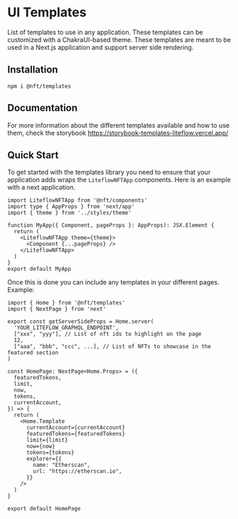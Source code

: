 # UI Templates

List of templates to use in any application. These templates can be customized with a ChakraUI-based theme.
These templates are meant to be used in a Next.js application and support server side rendering.

## Installation

```
npm i @nft/templates
```

## Documentation

For more information about the different templates available and how to use them, check the storybook https://storybook-templates-liteflow.vercel.app/

## Quick Start

To get started with the templates library you need to ensure that your application adds wraps the `LiteflowNFTApp` components.
Here is an example with a next application.

```tsx
import LiteflowNFTApp from '@nft/components'
import type { AppProps } from 'next/app'
import { theme } from '../styles/theme'

function MyApp({ Component, pageProps }: AppProps): JSX.Element {
  return (
    <LiteflowNFTApp theme={theme}>
      <Component {...pageProps} />
    </LiteflowNFTApp>
  )
}
export default MyApp
```

Once this is done you can include any templates in your different pages.
Example:

```tsx
import { Home } from '@nft/templates'
import { NextPage } from 'next'

export const getServerSideProps = Home.server(
  'YOUR_LITEFLOW_GRAPHQL_ENDPOINT',
  ["xxx", "yyy"], // List of nft ids to highlight on the page
  12,
  ["aaa", "bbb", "ccc", ...], // List of NFTs to showcase in the featured section
)

const HomePage: NextPage<Home.Props> = ({
  featuredTokens,
  limit,
  now,
  tokens,
  currentAccount,
}) => {
  return (
    <Home.Template
      currentAccount={currentAccount}
      featuredTokens={featuredTokens}
      limit={limit}
      now={now}
      tokens={tokens}
      explorer={{
        name: "Etherscan",
        url: "https://etherscan.io",
      }}
    />
  )
}

export default HomePage
```
